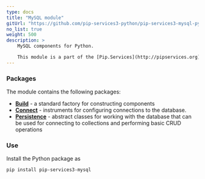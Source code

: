 ```yaml
---
type: docs
title: "MySQL module"
gitUrl: "https://github.com/pip-services3-python/pip-services3-mysql-python"
no_list: true
weight: 500
description: > 
    MySQL components for Python. 

    This module is a part of the [Pip.Services](http://pipservices.org) polyglot microservices toolkit.
---
```


### Packages

The module contains the following packages:
- [**Build**](build) - a standard factory for constructing components
- [**Connect**](connect) - instruments for configuring connections to the database.
- [**Persistence**](persistence) - abstract classes for working with the database that can be used for connecting to collections and performing basic CRUD operations


### Use

Install the Python package as
```bash
pip install pip-services3-mysql
```

